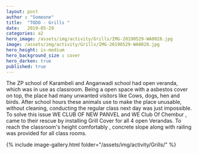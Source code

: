 ```yaml
---
layout: post
author : "Someone"
title:  "TODO - Grills "
date:   2019-05-29
categories: a2
hero_image: /assets/img/activity/Grills/IMG-20190529-WA0028.jpg
image: /assets/img/activity/Grills/IMG-20190529-WA0028.jpg
hero_height: is-medium
hero_background_size : cover
hero_darken: true
published: true
---
```


The ZP school of Karambeli and Anganwadi school had open veranda, which was in use as classroom. Being a open space with a asbestos cover on top, the place had many unwanted visitors like Cows, dogs, hen and birds. After school hours these animals use to make the place unusable, without cleaning, conducting the regular class next day was just impossible. To solve this issue WE CLUB OF NEW PANVEL and WE Club Of Chembur , came to their rescue by installing Grill Cover for all 4 open Verandas. To reach the classroom's height comfortably , concrete slope along with railing was provided for all class rooms.

{% include image-gallery.html folder="/assets/img/activity/Grills/" %}